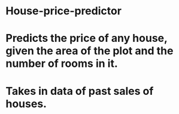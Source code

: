 # House-price-predictor
# Predicts the price of any house, given the area of the plot and the number of rooms in it.
# Takes in data of past sales of houses.
